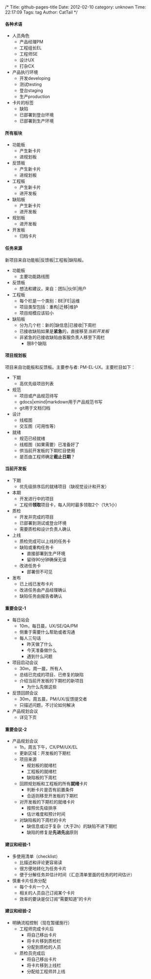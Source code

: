 /*
 Title: github-pages-title
 Date: 2012-02-10 
 category: unknown
 Time: 22:17:09
 Tags: tag
 Author: CatTail
*/

#### 各种术语
- 人员角色
  - 产品经理PM
  - 工程组长EL
  - 工程师SE
  - 设计UX
  - 打杂CX
- 产品执行环境
  - 开发developing
  - 测试testing
  - 登台staging
  - 生产production
- 卡片的标签
  - 缺陷
  - 已部署到登台环境
  - 已部署到生产环境

#### 所有板块
- 功能板
  - 产生新卡片
  - 进规划板
- 反馈板
  - 产生新卡片
  - 进规划板
- 工程板
  - 产生新卡片
  - 进开发板
- 缺陷板
  - 产生新卡片
  - 进开发板
- 规划板
  - 进开发板
- 开发板
  - 归档卡片

#### 任务来源
新项目来自功能板|反馈板|工程板|缺陷板。

- 功能板
  - 主要功能路线图
- 反馈板
  - 想法和建议，来自：团队|伙伴|用户
- 工程板
  - 每个栏是一个类别：BE|FE|运维
  - 项目类型包括：重构|迁移|维护
  - 项目规模应该较小
- 缺陷板
  - 分为几个栏：新的|缺信息|已接收|下周栏
  - 已接收缺陷如果是**紧急**的，直接移至*当前开发板*
  - 非紧急的已接收缺陷由客服负责人移至下周栏
    - 限8个缺陷

#### 项目规划板
项目来自功能板和反馈板。主要参与者: PM-EL-UX。主要栏目如下：

- 下期
  - 高优先级项目列表
- 规范
  - 项目或产品规范待写
  - gdocs|xmind|markdown用于产品规范书写
  - git用于文档归档
- 设计
  - 线框图
  - 交互图（可用性等）
- 就绪
  - 规范已经就绪
  - 线框图（如果需要）已准备好了
  - 供当前开发板的下期栏目使用
  - 是否由工程师确定**截止日期**？

#### 当前开发板
- 下期
  - 优先级排序后的就绪项目（缺视觉设计和开发）
- 本期
  - 开发进行中的项目
  - 工程师**领取**项目卡，每人同时最多领取2个（1大1小）
- 质检
  - 开发并完成的项目
  - 已部署到测试或登台环境
  - 需要质检和设计负责人确认
- 上线
  - 质检完成可以上线的任务卡
  - 缺陷或重构任务卡
    - 直接部署到生产环境
    - 留待90分钟确保无误
  - 改进任务卡
    - 部署但不可见
- 发布
  - 已上线已发布卡片
  - 改进任务由产品经理确认
  - 缺陷任务由报告者确认

#### 重要会议-1
- 每日站会
  - 10m，每日晨，UX/SE/QA/PM
  - 侧重于需要什么帮助或者沟通
  - 每人三句话
    - 昨天做了什么
    - 今天准备做什么
    - 遇到什么问题
- 项目启动会议
  - 30m，周一晨，所有人
  - 总结已完成的项目、已修复的缺陷
  - 介绍当前开发板的下期栏的新项目
    - 为什么先做这些
- 反馈回顾会议
  - 30m，周五晨，PM/UX/反馈提交者
  - 只描述问题，不讨论如何解决
- 产品规划会议
  - 详见下页

#### 重要会议-2
- 产品规划会议
  - 1h，周五下午，CX/PM/UX/EL
  - 更新区域：开发板的下期栏
  - 项目来源
    - 规划板的就绪栏
    - 工程板的就绪栏
    - 缺陷板的下周栏
  - 回顾规划板和工程板的所有**就绪**卡片
    - 判断卡片是否有前置条件
    - 合适则移至开发板的下期栏
  - 对开发板的下期栏的就绪卡片
    - 按照优先级排序
    - 估计难度和预计时间
  - 对缺陷板的下周栏的卡片
    - 缺信息或过于复杂（大于2h）的缺陷不进下期栏
    - 缺陷的修复是**先进先出**原则

#### 建议和经验-1
- 多使用清单（checklist）
  - 比描述和评论更容易读
  - 很方便地转化为任务卡片
  - 便于分解任务并估计时间（汇总清单里面的任务的时间估计）
- 慎重卡片任务分配
  - 每个卡片一个人
  - 相关的人员自己订阅某个卡片
  - 效率的要诀是仅订阅“需要知道”的卡片

#### 建议和经验-2
- 明确流程控制（现在暂缓施行）
  - 工程师完成卡片后
    - 将自己移出卡片
    - 将卡片移到质检栏
    - 分配到质检的人员
  - 质检员完成后
    - 将自己移出卡片
    - 将卡片移到上线栏
    - 分配给工程师并上线

